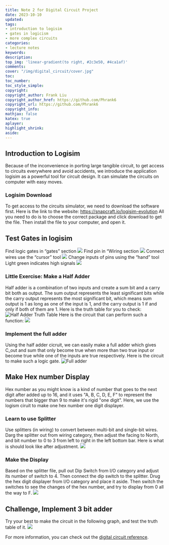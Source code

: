 ```yaml
---
title: Note 2 for Digital Circuit Project
date: 2023-10-10
updated:
tags:
- introduction to logisim
- gates in logicism
- more complex circuits
categories:
- lecture notes
keywords:
description:
top_img: 'linear-gradient(to right, #2c3e50, #4ca1af)'
comments:
cover: "/img/digital_circuit/cover.jpg"
toc:
toc_number:
toc_style_simple:
copyright:
copyright_author: Frank Liu
copyright_author_href: https://github.com/Phrank6
copyright_url: https://github.com/Phrank6
copyright_info:
mathjax: false
katex: true
aplayer:
highlight_shrink:
aside:
---
```


## Introduction to Logisim

Because of the inconvenience in porting large tangible circuit, to get access to circuits everywhere and avoid accidents, we introduce the application logisim as a powerful tool for circuit design. It can simulate the circuits on computer with easy moves.

### Logisim Download

To get access to the circuits simulator, we need to download the software first. Here is the link to the website:
https://snapcraft.io/logisim-evolution
All you need to do is to choose the correct package and click download to get the file. Then install the file to your computer, and open it.
## Test Gates in logisim

Find logic gates in “gates” section
![](/img/digital_circuit/2/digital-circuit-p1.png)
Find pin in “Wiring section
![](/img/digital_circuit/2/digital-circuit-p2.png)
Connect wires use the “cursor” tool
![](/img/digital_circuit/2/digital-circuit-t2p3.png)
Change inputs of pins using the “hand” tool
Light green indicates high signals
![](/img/digital_circuit/2/digital-circuit-t2p4.png)

### Little Exercise: Make a Half Adder

Half adder is a combination of two inputs and create a sum bit and a carry bit both as output. The sum output represents the least significant bits while the carry output represents the most significant bit, which means sum output is 1 as long as one of the input is 1, and the carry output is 1 if and only if both of them are 1.
Here is the truth table for you to check:
![Half Adder Truth Table](/img/digital_circuit/2/Half-adder-truth-table.png)
Here is the circuit that can perform such a function:
![](/img/digital_circuit/2/half-adder-sample.png)

### Implement the full adder

Using the half adder cicruit, we can easily make a full adder which gives C_out and sum that only become true when more than two true input or become true while one of the inputs are true respectively. Here is the circuit to make such a logic gate.
![Full adder](img/digital_circuit/2/full_adder_sample.png)

## Make Hex number Display

Hex number as you might know is a kind of number that goes to the next digit after added up to 16, and it uses "A, B, C, D, E, F" to represent the numbers that bigger than 9 to make it's rigid "one digit". Here, we use the logism ciruit to make one hex number one digit displayer.

### Learn to use Splitter

Use splitters (in wiring) to convert between multi-bit and single-bit wires. Darg the splitter out from wiring category, then adjust the facing to North, and bit number to 0 to 3 from left to right in the left bottom bar. Here is what is should look like after adjustment.
![](/img/digital_circuit/2/splitter_demonstration.png)

### Make the Display

Based on the splitter file, pull out Dip Switch from I/O category and adjust its number of switch to 4. Then connect the dip switch to the splitter. Drug the hex digit displayer from I/O category and place it aside. Then switch the switches to see the changes of the hex number, and try to display from 0 all the way to F.
![](/img/digital_circuit/2/digital_number_display.png)

## Challenge, Implement 3 bit adder

Try your best to make the circuit in the following graph, and test the truth table of it.
![](/img/digital_circuit/2/finally_yes.png)

For more information, you can check out the [digital circuit reference](http://www.cburch.com/logisim/docs/2.7/en/html/guide/tutorial/index.html).
